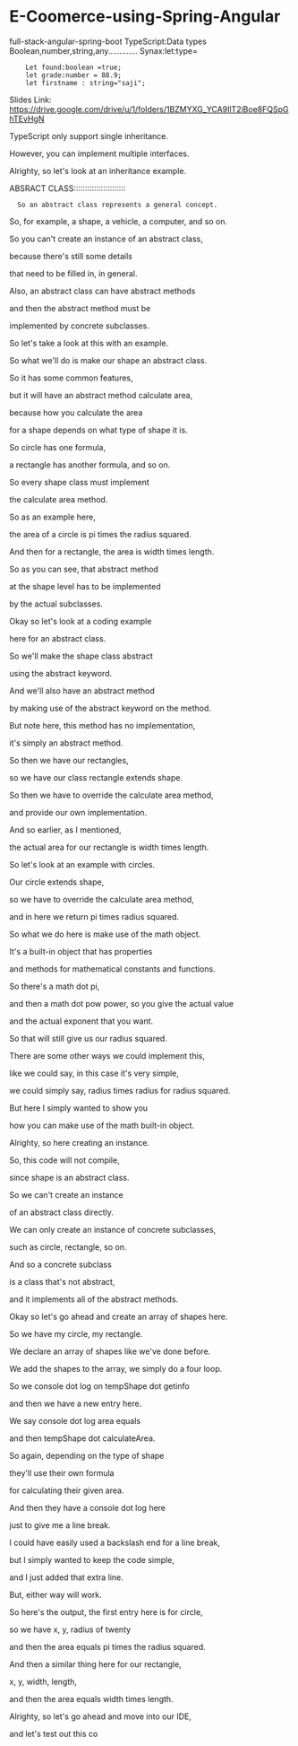 # E-Coomerce-using-Spring-Angular
full-stack-angular-spring-boot
TypeScript:Data types
      Boolean,number,string,any.............
 Synax:let<varaible>:type=<intial value>
 
        Let found:boolean =true;
        let grade:number = 88.9;
        let firstname : string="saji";
 Slides Link:   https://drive.google.com/drive/u/1/folders/1BZMYXG_YCA9IlT2iBoe8FQSpGhTEvHgN
      
      
 TypeScript only support single inheritance.

However, you can implement multiple interfaces.

Alrighty, so let's look at an inheritance example.
 
      
ABSRACT CLASS:::::::::::::::::::::::
      
      So an abstract class represents a general concept.

So, for example, a shape, a vehicle, a computer, and so on.

So you can't create an instance of an abstract class,

because there's still some details

that need to be filled in, in general.

Also, an abstract class can have abstract methods

and then the abstract method must be

implemented by concrete subclasses.

So let's take a look at this with an example.

So what we'll do is make our shape an abstract class.

So it has some common features,

but it will have an abstract method calculate area,

because how you calculate the area

for a shape depends on what type of shape it is.

So circle has one formula,

a rectangle has another formula, and so on.

So every shape class must implement

the calculate area method.

So as an example here,

the area of a circle is pi times the radius squared.

And then for a rectangle, the area is width times length.

So as you can see, that abstract method

at the shape level has to be implemented

by the actual subclasses.

Okay so let's look at a coding example

here for an abstract class.

So we'll make the shape class abstract

using the abstract keyword.

And we'll also have an abstract method

by making use of the abstract keyword on the method.

But note here, this method has no implementation,

it's simply an abstract method.

So then we have our rectangles,

so we have our class rectangle extends shape.

So then we have to override the calculate area method,

and provide our own implementation.

And so earlier, as I mentioned,

the actual area for our rectangle is width times length.

So let's look at an example with circles.

Our circle extends shape,

so we have to override the calculate area method,

and in here we return pi times radius squared.

So what we do here is make use of the math object.

It's a built-in object that has properties

and methods for mathematical constants and functions.

So there's a math dot pi,

and then a math dot pow power, so you give the actual value

and the actual exponent that you want.

So that will still give us our radius squared.

There are some other ways we could implement this,

like we could say, in this case it's very simple,

we could simply say, radius times radius for radius squared.

But here I simply wanted to show you

how you can make use of the math built-in object.

Alrighty, so here creating an instance.

So, this code will not compile,

since shape is an abstract class.

So we can't create an instance

of an abstract class directly.

We can only create an instance of concrete subclasses,

such as circle, rectangle, so on.

And so a concrete subclass

is a class that's not abstract,

and it implements all of the abstract methods.

Okay so let's go ahead and create an array of shapes here.

So we have my circle, my rectangle.

We declare an array of shapes like we've done before.

We add the shapes to the array, we simply do a four loop.

So we console dot log on tempShape dot getinfo

and then we have a new entry here.

We say console dot log area equals

and then tempShape dot calculateArea.

So again, depending on the type of shape

they'll use their own formula

for calculating their given area.

And then they have a console dot log here

just to give me a line break.

I could have easily used a backslash end for a line break,

but I simply wanted to keep the code simple,

and I just added that extra line.

But, either way will work.

So here's the output, the first entry here is for circle,

so we have x, y, radius of twenty

and then the area equals pi times the radius squared.

And then a similar thing here for our rectangle,

x, y, width, length,

and then the area equals width times length.

Alrighty, so let's go ahead and move into our IDE,

and let's test out this co
